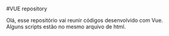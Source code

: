 #VUE repository

Olá, esse repositório vai reunir códigos desenvolvido com Vue.<br>
Alguns scripts estão no mesmo arquivo de html.
